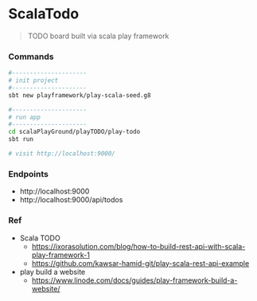 # ScalaTodo
> TODO board built via scala play framework

### Commands
```bash
#---------------------
# init project
#---------------------
sbt new playframework/play-scala-seed.g8
```

```bash
#---------------------
# run app
#---------------------
cd scalaPlayGround/playTODO/play-todo
sbt run

# visit http://localhost:9000/
```

### Endpoints
- http://localhost:9000
- http://localhost:9000/api/todos

### Ref
- Scala TODO
	- https://ixorasolution.com/blog/how-to-build-rest-api-with-scala-play-framework-1
	- https://github.com/kawsar-hamid-git/play-scala-rest-api-example
- play build a website
	- https://www.linode.com/docs/guides/play-framework-build-a-website/